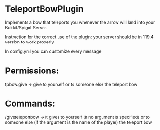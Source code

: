 # TeleportBowPlugin
Implements a bow that teleports you whenever the arrow will land into your Bukkit/Spigot Server.

Instruction for the correct use of the plugin:
your server should be in 1.19.4 version to work properly

In config.yml you can customize every message

# Permissions:
tpbow.give -> give to yourself or to someone else the teleport bow

# Commands:
/giveteleportbow -> it gives to yourself (if no argument is specified) or to someone else (if the argument is the name of the player) the teleport bow

